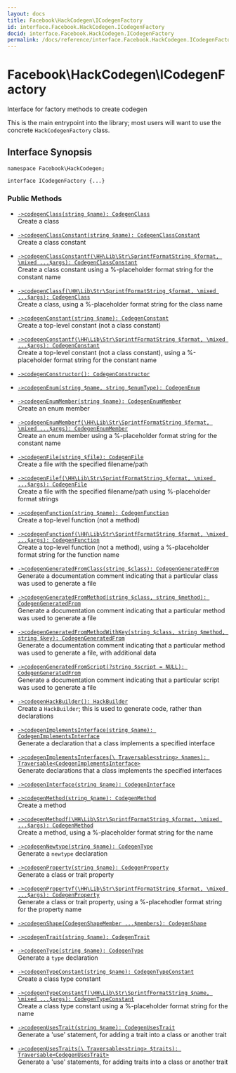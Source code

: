 ```yaml
---
layout: docs
title: Facebook\HackCodegen\ICodegenFactory
id: interface.Facebook.HackCodegen.ICodegenFactory
docid: interface.Facebook.HackCodegen.ICodegenFactory
permalink: /docs/reference/interface.Facebook.HackCodegen.ICodegenFactory/
---
```

# Facebook\\HackCodegen\\ICodegenFactory




Interface for factory methods to create codegen




This is the main entrypoint into the library; most users will want to use
the concrete ` HackCodegenFactory ` class.




## Interface Synopsis




``` Hack
namespace Facebook\HackCodegen;

interface ICodegenFactory {...}
```




### Public Methods




- [` ->codegenClass(string $name): CodegenClass `](<interface.Facebook.HackCodegen.ICodegenFactory.codegenClass.md>)\
  Create a class

- [` ->codegenClassConstant(string $name): CodegenClassConstant `](<interface.Facebook.HackCodegen.ICodegenFactory.codegenClassConstant.md>)\
  Create a class constant

- [` ->codegenClassConstantf(\HH\Lib\Str\SprintfFormatString $format, \mixed ...$args): CodegenClassConstant `](<interface.Facebook.HackCodegen.ICodegenFactory.codegenClassConstantf.md>)\
  Create a class constant using a %-placeholder format string for the
  constant name

- [` ->codegenClassf(\HH\Lib\Str\SprintfFormatString $format, \mixed ...$args): CodegenClass `](<interface.Facebook.HackCodegen.ICodegenFactory.codegenClassf.md>)\
  Create a class, using a %-placeholder format string for the class
  name

- [` ->codegenConstant(string $name): CodegenConstant `](<interface.Facebook.HackCodegen.ICodegenFactory.codegenConstant.md>)\
  Create a top-level constant (not a class constant)

- [` ->codegenConstantf(\HH\Lib\Str\SprintfFormatString $format, \mixed ...$args): CodegenConstant `](<interface.Facebook.HackCodegen.ICodegenFactory.codegenConstantf.md>)\
  Create a top-level constant (not a class constant), using a %-placeholder
  format string for the constant name

- [` ->codegenConstructor(): CodegenConstructor `](<interface.Facebook.HackCodegen.ICodegenFactory.codegenConstructor.md>)

- [` ->codegenEnum(string $name, string $enumType): CodegenEnum `](<interface.Facebook.HackCodegen.ICodegenFactory.codegenEnum.md>)

- [` ->codegenEnumMember(string $name): CodegenEnumMember `](<interface.Facebook.HackCodegen.ICodegenFactory.codegenEnumMember.md>)\
  Create an enum member

- [` ->codegenEnumMemberf(\HH\Lib\Str\SprintfFormatString $format, \mixed ...$args): CodegenEnumMember `](<interface.Facebook.HackCodegen.ICodegenFactory.codegenEnumMemberf.md>)\
  Create an enum member using a %-placeholder format string for the constant
  name

- [` ->codegenFile(string $file): CodegenFile `](<interface.Facebook.HackCodegen.ICodegenFactory.codegenFile.md>)\
  Create a file with the specified filename/path

- [` ->codegenFilef(\HH\Lib\Str\SprintfFormatString $format, \mixed ...$args): CodegenFile `](<interface.Facebook.HackCodegen.ICodegenFactory.codegenFilef.md>)\
  Create a file with the specified filename/path using %-placeholder
  format strings

- [` ->codegenFunction(string $name): CodegenFunction `](<interface.Facebook.HackCodegen.ICodegenFactory.codegenFunction.md>)\
  Create a top-level function (not a method)

- [` ->codegenFunctionf(\HH\Lib\Str\SprintfFormatString $format, \mixed ...$args): CodegenFunction `](<interface.Facebook.HackCodegen.ICodegenFactory.codegenFunctionf.md>)\
  Create a top-level function (not a method), using a %-placeholder format
  string for the function name

- [` ->codegenGeneratedFromClass(string $class): CodegenGeneratedFrom `](<interface.Facebook.HackCodegen.ICodegenFactory.codegenGeneratedFromClass.md>)\
  Generate a documentation comment indicating that a particular class was
  used to generate a file

- [` ->codegenGeneratedFromMethod(string $class, string $method): CodegenGeneratedFrom `](<interface.Facebook.HackCodegen.ICodegenFactory.codegenGeneratedFromMethod.md>)\
  Generate a documentation comment indicating that a particular method was
  used to generate a file

- [` ->codegenGeneratedFromMethodWithKey(string $class, string $method, string $key): CodegenGeneratedFrom `](<interface.Facebook.HackCodegen.ICodegenFactory.codegenGeneratedFromMethodWithKey.md>)\
  Generate a documentation comment indicating that a particular method was
  used to generate a file, with additional data

- [` ->codegenGeneratedFromScript(?string $script = NULL): CodegenGeneratedFrom `](<interface.Facebook.HackCodegen.ICodegenFactory.codegenGeneratedFromScript.md>)\
  Generate a documentation comment indicating that a particular script was
  used to generate a file

- [` ->codegenHackBuilder(): HackBuilder `](<interface.Facebook.HackCodegen.ICodegenFactory.codegenHackBuilder.md>)\
  Create a `` HackBuilder ``; this is used to generate code, rather than
  declarations

- [` ->codegenImplementsInterface(string $name): CodegenImplementsInterface `](<interface.Facebook.HackCodegen.ICodegenFactory.codegenImplementsInterface.md>)\
  Generate a declaration that a class implements a specified interface

- [` ->codegenImplementsInterfaces(\ Traversable<string> $names): Traversable<CodegenImplementsInterface> `](<interface.Facebook.HackCodegen.ICodegenFactory.codegenImplementsInterfaces.md>)\
  Generate declarations that a class implements the specified interfaces

- [` ->codegenInterface(string $name): CodegenInterface `](<interface.Facebook.HackCodegen.ICodegenFactory.codegenInterface.md>)

- [` ->codegenMethod(string $name): CodegenMethod `](<interface.Facebook.HackCodegen.ICodegenFactory.codegenMethod.md>)\
  Create a method

- [` ->codegenMethodf(\HH\Lib\Str\SprintfFormatString $format, \mixed ...$args): CodegenMethod `](<interface.Facebook.HackCodegen.ICodegenFactory.codegenMethodf.md>)\
  Create a method, using a %-placeholder format string for the name

- [` ->codegenNewtype(string $name): CodegenType `](<interface.Facebook.HackCodegen.ICodegenFactory.codegenNewtype.md>)\
  Generate a `` newtype `` declaration

- [` ->codegenProperty(string $name): CodegenProperty `](<interface.Facebook.HackCodegen.ICodegenFactory.codegenProperty.md>)\
  Generate a class or trait property

- [` ->codegenPropertyf(\HH\Lib\Str\SprintfFormatString $format, \mixed ...$args): CodegenProperty `](<interface.Facebook.HackCodegen.ICodegenFactory.codegenPropertyf.md>)\
  Generate a class or trait property, using a %-placehodler format string
  for the property name

- [` ->codegenShape(CodegenShapeMember ...$members): CodegenShape `](<interface.Facebook.HackCodegen.ICodegenFactory.codegenShape.md>)

- [` ->codegenTrait(string $name): CodegenTrait `](<interface.Facebook.HackCodegen.ICodegenFactory.codegenTrait.md>)

- [` ->codegenType(string $name): CodegenType `](<interface.Facebook.HackCodegen.ICodegenFactory.codegenType.md>)\
  Generate a `` type `` declaration

- [` ->codegenTypeConstant(string $name): CodegenTypeConstant `](<interface.Facebook.HackCodegen.ICodegenFactory.codegenTypeConstant.md>)\
  Create a class type constant

- [` ->codegenTypeConstantf(\HH\Lib\Str\SprintfFormatString $name, \mixed ...$args): CodegenTypeConstant `](<interface.Facebook.HackCodegen.ICodegenFactory.codegenTypeConstantf.md>)\
  Create a class type constant using a %-placeholder format string for the
  name

- [` ->codegenUsesTrait(string $name): CodegenUsesTrait `](<interface.Facebook.HackCodegen.ICodegenFactory.codegenUsesTrait.md>)\
  Generate a 'use' statement, for adding a trait into a class or another
  trait

- [` ->codegenUsesTraits(\ Traversable<string> $traits): Traversable<CodegenUsesTrait> `](<interface.Facebook.HackCodegen.ICodegenFactory.codegenUsesTraits.md>)\
  Generate a 'use' statements, for adding traits into a class or another
  trait
